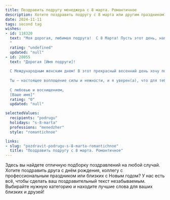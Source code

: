 ```yaml
---
title: Поздравить подругу менеджера с 8 марта. Романтичное
description: Хотите поздравить подругу с 8 марта или другим праздником? Наш ИИ создаст незабываемое поздравление, а вы обязательно выделитесь среди других.  
date: 2024-11-11
tags: second tag
wishes:
- id: 118320
  text: "Моя дорогая, любимая подруга!  С 8 Марта! Пусть этот день, наполненный солнцем и нежностью, станет символом твоей прекрасной и успешной жизни.  Твой талант менеджера восхищает, а  твоя невероятная женственность и очарование пленяют. Желаю тебе океана любви, исполнения всех желаний и  безграничного счастья!  Пусть каждый твой день будет прекрасен, как ты сама!
  "
  rating: "undefined"
  updated: "null"
- id: 28055
  text: "Дорогая [Имя подруги]!
  
  С Международным женским днем! В этот прекрасный весенний день хочу поздравить тебя и пожелать, чтобы в твоей жизни всегда царила гармония и радость. Как талантливый менеджер, ты умеешь не только организовать дела, но и дарить тепло и поддержку окружающим. Пусть любовь и вдохновение будут твоими верными спутниками в каждом начинании.
  
  Ты — настоящее воплощение силы и нежности, и я уверен(а), что для тебя нет ничего невозможного. Желаю, чтобы каждый миг был наполнен счастьем, а сердце искрилось теплом. Пусть сбудутся все мечты, а жизнь дарит только самые яркие моменты.
  
  С любовью и восхищением,
  [Ваше имя]"
  rating: "0"
  updated: "null"

selectedValues:
  recipients: "podrugu"
  holidays: "s-8-marta"
  professions: "menedzher"
  style: "romantichnoe"

links:
- slug: "pozdravit-podrugu-s-8-marta-romantichnoe"
  title: "Поздравить подругу с 8 марта. Романтичное"
---
```


Здесь вы найдете отличную подборку поздравлений на любой случай. 
Хотите поздравить друга с днём рождения, коллегу с профессиональным праздником или близких с Новым годом? У нас есть всё, чтобы сделать ваш поздравительный текст незабываемым. Выбирайте нужную категорию и находите лучшие слова для ваших близких и друзей!
